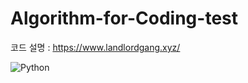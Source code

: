 # Algorithm-for-Coding-test

코드 설명 : https://www.landlordgang.xyz/

<img alt="Python" src ="https://img.shields.io/badge/Python-3776AB.svg?&style=for-the-badge&logo=Python&logoColor=white"/>
